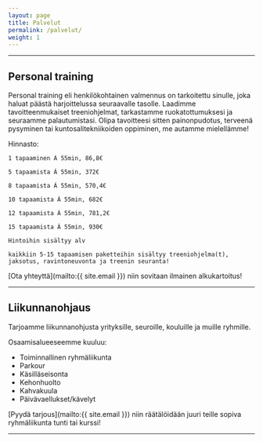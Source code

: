 ```yaml
---
layout: page
title: Palvelut
permalink: /palvelut/
weight: 1
---
```


---

## Personal training 

Personal training eli henkilökohtainen valmennus on tarkoitettu sinulle, joka haluat päästä harjoittelussa seuraavalle tasolle. Laadimme tavoitteenmukaiset treeniohjelmat, tarkastamme ruokatottumuksesi ja seuraamme palautumistasi. Olipa tavoitteesi sitten painonpudotus, terveenä pysyminen tai kuntosalitekniikoiden oppiminen, me autamme mielellämme!

Hinnasto:

    1 tapaaminen Á 55min, 86,8€

    5 tapaamista Á 55min, 372€

    8 tapaamista Á 55min, 570,4€

    10 tapaamista Á 55min, 682€

    12 tapaamista Á 55min, 781,2€

    15 tapaamista Á 55min, 930€
    
    Hintoihin sisältyy alv
    
`kaikkiin 5-15 tapaamisen paketteihin sisältyy treeniohjelma(t), jaksotus, ravintoneuvonta ja treenin seuranta!`

[Ota yhteyttä](mailto:{{ site.email }}) niin sovitaan ilmainen alkukartoitus!

---

## Liikunnanohjaus

Tarjoamme liikunnanohjusta yrityksille, seuroille, kouluille ja muille ryhmille.

Osaamisalueeseemme kuuluu:

* Toiminnallinen ryhmäliikunta
* Parkour
* Käsilläseisonta
* Kehonhuolto
* Kahvakuula
* Päivävaellukset/kävelyt

[Pyydä tarjous](mailto:{{ site.email }}) niin räätälöidään juuri teille sopiva ryhmäliikunta tunti tai kurssi!

---

